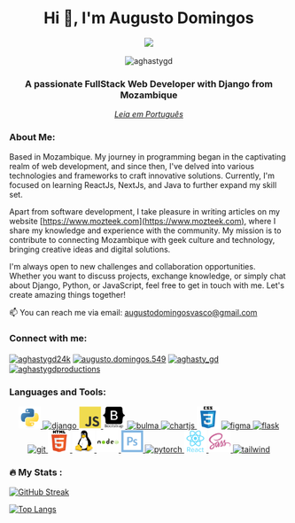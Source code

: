 <div id="header" align="center">
    <h1 align="center">Hi 👋, I'm Augusto Domingos</h1>
    <img src="https://media.giphy.com/media/M9gbBd9nbDrOTu1Mqx/giphy.gif" width="100"/>
    <p align="center"> <img src="https://komarev.com/ghpvc/?username=aghastygd&label=Profile%20views&color=0e75b6&style=flat" alt="aghastygd" /> </p>
    <h3 align="center">A passionate FullStack Web Developer with Django from Mozambique</h3>
     <a href="README.pt.md" align="center"><em>Leia em Português</em></a>
</div>

<h3 align="left">About Me:</h3>
<p align="left">
Based in Mozambique. My journey in programming began in the captivating realm of web development, and since then, I've delved into various technologies and frameworks to craft innovative solutions. Currently, I'm focused on learning ReactJs, NextJs, and Java to further expand my skill set.

Apart from software development, I take pleasure in writing articles on my website [https://www.mozteek.com](https://www.mozteek.com), where I share my knowledge and experience with the community. My mission is to contribute to connecting Mozambique with geek culture and technology, bringing creative ideas and digital solutions.

I'm always open to new challenges and collaboration opportunities. Whether you want to discuss projects, exchange knowledge, or simply chat about Django, Python, or JavaScript, feel free to get in touch with me. Let's create amazing things together!

📫 You can reach me via email: augustodomingosvasco@gmail.com
</p>


<h3 align="left">Connect with me:</h3>
<p align="left">
<a href="https://twitter.com/aghastygd24k" target="blank"><img align="center" src="https://raw.githubusercontent.com/rahuldkjain/github-profile-readme-generator/master/src/images/icons/Social/twitter.svg" alt="aghastygd24k" height="30" width="40" /></a>
<a href="https://fb.com/augusto.domingos.549" target="blank"><img align="center" src="https://raw.githubusercontent.com/rahuldkjain/github-profile-readme-generator/master/src/images/icons/Social/facebook.svg" alt="augusto.domingos.549" height="30" width="40" /></a>
<a href="https://instagram.com/aghasty_gd" target="blank"><img align="center" src="https://raw.githubusercontent.com/rahuldkjain/github-profile-readme-generator/master/src/images/icons/Social/instagram.svg" alt="aghasty_gd" height="30" width="40" /></a>
<a href="https://www.youtube.com/c/aghastygdproductions" target="blank"><img align="center" src="https://raw.githubusercontent.com/rahuldkjain/github-profile-readme-generator/master/src/images/icons/Social/youtube.svg" alt="aghastygdproductions" height="30" width="40" /></a>
</p>

<h3 align="left">Languages and Tools:</h3>
<p align="center"> <a href="https://www.python.org" target="_blank" rel="noreferrer"> <img src="https://raw.githubusercontent.com/devicons/devicon/master/icons/python/python-original.svg" alt="python" width="40" height="40"/> </a> <a href="https://www.djangoproject.com/" target="_blank" rel="noreferrer"> <img src="https://cdn.worldvectorlogo.com/logos/django.svg" alt="django" width="40" height="40"/> </a><a href="https://developer.mozilla.org/en-US/docs/Web/JavaScript" target="_blank" rel="noreferrer"> <img src="https://raw.githubusercontent.com/devicons/devicon/master/icons/javascript/javascript-original.svg" alt="javascript" width="40" height="40"/> </a> <a href="https://getbootstrap.com" target="_blank" rel="noreferrer"> <img src="https://raw.githubusercontent.com/devicons/devicon/master/icons/bootstrap/bootstrap-plain-wordmark.svg" alt="bootstrap" width="40" height="40"/> </a> <a href="https://bulma.io/" target="_blank" rel="noreferrer"> <img src="https://raw.githubusercontent.com/gilbarbara/logos/804dc257b59e144eaca5bc6ffd16949752c6f789/logos/bulma.svg" alt="bulma" width="40" height="40"/> </a> <a href="https://www.chartjs.org" target="_blank" rel="noreferrer"> <img src="https://www.chartjs.org/media/logo-title.svg" alt="chartjs" width="40" height="40"/> </a><img src="https://raw.githubusercontent.com/devicons/devicon/master/icons/css3/css3-original-wordmark.svg" alt="css3" width="40" height="40"/> </a> <a href="https://www.figma.com/" target="_blank" rel="noreferrer"> <img src="https://www.vectorlogo.zone/logos/figma/figma-icon.svg" alt="figma" width="40" height="40"/> </a> <a href="https://flask.palletsprojects.com/" target="_blank" rel="noreferrer"> <img src="https://www.vectorlogo.zone/logos/pocoo_flask/pocoo_flask-icon.svg" alt="flask" width="40" height="40"/> </a><a href="https://git-scm.com/" target="_blank" rel="noreferrer"> <img src="https://www.vectorlogo.zone/logos/git-scm/git-scm-icon.svg" alt="git" width="40" height="40"/> </a> <a href="https://www.w3.org/html/" target="_blank" rel="noreferrer"> <img src="https://raw.githubusercontent.com/devicons/devicon/master/icons/html5/html5-original-wordmark.svg" alt="html5" width="40" height="40"/> </a> <a href="https://www.linux.org/" target="_blank" rel="noreferrer"> <img src="https://raw.githubusercontent.com/devicons/devicon/master/icons/linux/linux-original.svg" alt="linux" width="40" height="40"/> </a><a href="https://nodejs.org" target="_blank" rel="noreferrer"> <img src="https://raw.githubusercontent.com/devicons/devicon/master/icons/nodejs/nodejs-original-wordmark.svg" alt="nodejs" width="40" height="40"/> </a><a href="https://www.photoshop.com/en" target="_blank" rel="noreferrer"> <img src="https://raw.githubusercontent.com/devicons/devicon/master/icons/photoshop/photoshop-line.svg" alt="photoshop" width="40" height="40"/> </a> <a href="https://pytorch.org/" target="_blank" rel="noreferrer"> <img src="https://www.vectorlogo.zone/logos/pytorch/pytorch-icon.svg" alt="pytorch" width="40" height="40"/> </a> <a href="https://reactjs.org/" target="_blank" rel="noreferrer"> <img src="https://raw.githubusercontent.com/devicons/devicon/master/icons/react/react-original-wordmark.svg" alt="react" width="40" height="40"/> </a> <a href="https://sass-lang.com" target="_blank" rel="noreferrer"> <img src="https://raw.githubusercontent.com/devicons/devicon/master/icons/sass/sass-original.svg" alt="sass" width="40" height="40"/> </a> <a href="https://tailwindcss.com/" target="_blank" rel="noreferrer"> <img src="https://www.vectorlogo.zone/logos/tailwindcss/tailwindcss-icon.svg" alt="tailwind" width="40" height="40"/> </a></p>

### :fire: My Stats :
[![GitHub Streak](http://github-readme-streak-stats.herokuapp.com?user=aghastygd&theme=aura-dark)](https://git.io/streak-stats)

[![Top Langs](https://github-readme-stats.vercel.app/api/top-langs/?username=aghastygd&layout=compact&theme=aura_dark)](https://github.com/anuraghazra/github-readme-stats)
